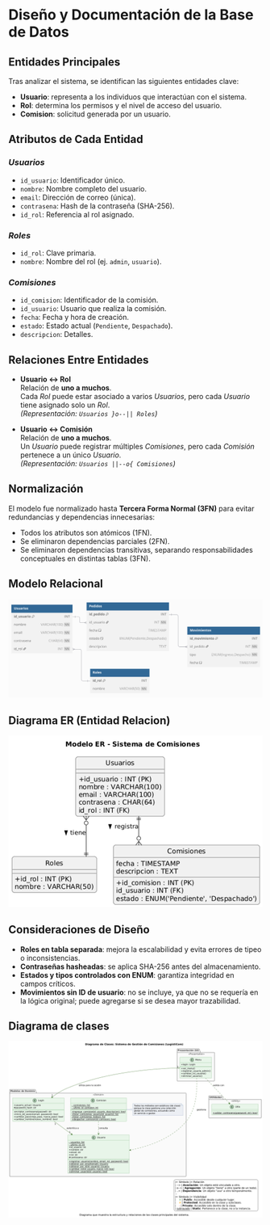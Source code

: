 # Diseño y Documentación de la Base de Datos

## Entidades Principales

Tras analizar el sistema, se identifican las siguientes entidades clave:

- **Usuario**: representa a los individuos que interactúan con el sistema.
- **Rol**: determina los permisos y el nivel de acceso del usuario.
- **Comision**: solicitud generada por un usuario.

## Atributos de Cada Entidad

### *Usuarios*

- `id_usuario`: Identificador único.
- `nombre`: Nombre completo del usuario.
- `email`: Dirección de correo (única).
- `contrasena`: Hash de la contraseña (SHA-256).
- `id_rol`: Referencia al rol asignado.

### *Roles*

- `id_rol`: Clave primaria.
- `nombre`: Nombre del rol (ej. `admin`, `usuario`).

### *Comisiones*

- `id_comision`: Identificador de la comisión.
- `id_usuario`: Usuario que realiza la comisión.
- `fecha`: Fecha y hora de creación.
- `estado`: Estado actual (`Pendiente`, `Despachado`).
- `descripcion`: Detalles.

## Relaciones Entre Entidades

- **Usuario ↔ Rol**  
  Relación de **uno a muchos**.  
  Cada *Rol* puede estar asociado a varios *Usuarios*, pero cada *Usuario* tiene asignado solo un *Rol*.  
  _(Representación: `Usuarios }o--|| Roles`)_

- **Usuario ↔ Comisión**  
  Relación de **uno a muchos**.  
  Un *Usuario* puede registrar múltiples *Comisiones*, pero cada *Comisión* pertenece a un único *Usuario*.  
  _(Representación: `Usuarios ||--o{ Comisiones`)_

## Normalización

El modelo fue normalizado hasta **Tercera Forma Normal (3FN)** para evitar redundancias y dependencias innecesarias:

- Todos los atributos son atómicos (1FN).
- Se eliminaron dependencias parciales (2FN).
- Se eliminaron dependencias transitivas, separando responsabilidades conceptuales en distintas tablas (3FN).

## Modelo Relacional

![Diagrama Modelo Relacional](diagrams/Diagrama-relacional.png)


## Diagrama ER (Entidad Relacion)

![Diagrama Entidad-Relación](diagrams/ER.png)

## Consideraciones de Diseño

- **Roles en tabla separada**: mejora la escalabilidad y evita errores de tipeo o inconsistencias.
- **Contraseñas hasheadas**: se aplica SHA-256 antes del almacenamiento.
- **Estados y tipos controlados con ENUM**: garantiza integridad en campos críticos.
- **Movimientos sin ID de usuario**: no se incluye, ya que no se requería en la lógica original; puede agregarse si se desea mayor trazabilidad.

## Diagrama de clases


![Diagrama de clases](diagrams/diagrama-clases.png)